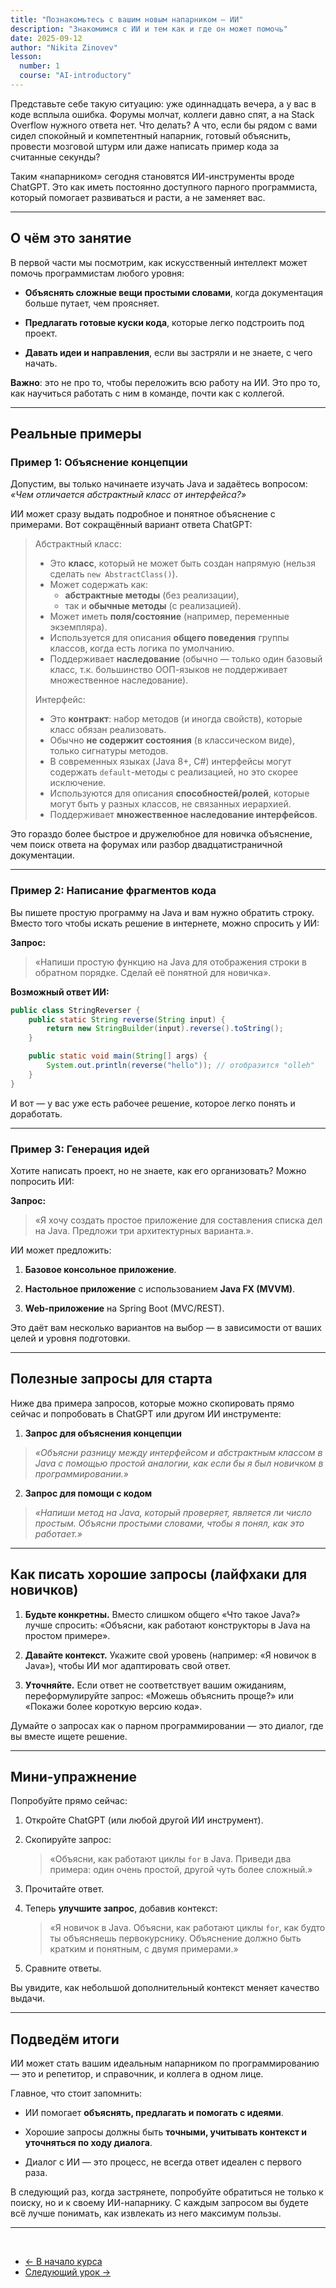 ```yaml
---
title: "Познакомьтесь с вашим новым напарником — ИИ"
description: "Знакомимся с ИИ и тем как и где он может помочь"
date: 2025-09-12
author: "Nikita Zinovev"
lesson:
  number: 1
  course: "AI-introductory"
---
```


Представьте себе такую ситуацию: уже одиннадцать вечера, а у вас в коде всплыла ошибка. Форумы молчат, коллеги давно
спят, а на Stack Overflow нужного ответа нет. Что делать? А что, если бы рядом с вами сидел спокойный и компетентный
напарник, готовый объяснить, провести мозговой штурм или даже написать пример кода за считанные секунды?

Таким «напарником» сегодня становятся ИИ-инструменты вроде ChatGPT. Это как иметь постоянно доступного парного
программиста, который помогает развиваться и расти, а не заменяет вас.

---

## О чём это занятие

В первой части мы посмотрим, как искусственный интеллект может помочь программистам любого уровня:

- **Объяснять сложные вещи простыми словами**, когда документация больше путает, чем проясняет.

- **Предлагать готовые куски кода**, которые легко подстроить под проект.

- **Давать идеи и направления**, если вы застряли и не знаете, с чего начать.

**Важно**: это не про то, чтобы переложить всю работу на ИИ. Это про то, как научиться работать с ним в команде, почти как с коллегой.

---

## Реальные примеры

### Пример 1: Объяснение концепции

Допустим, вы только начинаете изучать Java и задаётесь вопросом: _«Чем отличается абстрактный класс от интерфейса?»_

ИИ может сразу выдать подробное и понятное объяснение с примерами. Вот сокращённый вариант ответа ChatGPT:

> Абстрактный класс:
> - Это **класс**, который не может быть создан напрямую (нельзя сделать `new AbstractClass()`).
> - Может содержать как: 
>   - **абстрактные методы** (без реализации),
>   - так и **обычные методы** (с реализацией).
> - Может иметь **поля/состояние** (например, переменные экземпляра).
> - Используется для описания **общего поведения** группы классов, когда есть логика по умолчанию.
> - Поддерживает **наследование** (обычно — только один базовый класс, т.к. большинство ООП-языков не поддерживает
    множественное наследование).
>
> Интерфейс:
> - Это **контракт**: набор методов (и иногда свойств), которые класс обязан реализовать.
> - Обычно **не содержит состояния** (в классическом виде), только сигнатуры методов.
> - В современных языках (Java 8+, C#) интерфейсы могут содержать `default`-методы с реализацией, но это скорее
    исключение.
> - Используются для описания **способностей/ролей**, которые могут быть у разных классов, не связанных иерархией.
> - Поддерживает **множественное наследование интерфейсов**.

Это гораздо более быстрое и дружелюбное для новичка объяснение, чем поиск ответа на форумах или разбор
двадцатистраничной документации.

---

### Пример 2: Написание фрагментов кода

Вы пишете простую программу на Java и вам нужно обратить строку. Вместо того чтобы искать решение в интернете, можно
спросить у ИИ:

**Запрос:**
> «Напиши простую функцию на Java для отображения строки в обратном порядке. Сделай её понятной для новичка».

**Возможный ответ ИИ:**

```java
public class StringReverser {
    public static String reverse(String input) {
        return new StringBuilder(input).reverse().toString();
    }

    public static void main(String[] args) {
        System.out.println(reverse("hello")); // отобразится "olleh"
    }
}
```

И вот — у вас уже есть рабочее решение, которое легко понять и доработать.

---

### Пример 3: Генерация идей

Хотите написать проект, но не знаете, как его организовать? Можно попросить ИИ:

**Запрос:**
> «Я хочу создать простое приложение для составления списка дел на Java. Предложи три архитектурных варианта.».

ИИ может предложить:

1. **Базовое консольное приложение**.

2. **Настольное приложение** с использованием **Java FX (MVVM)**.

3. **Web-приложение** на Spring Boot (MVC/REST).

Это даёт вам несколько вариантов на выбор — в зависимости от ваших целей и уровня подготовки.

---

## Полезные запросы для старта

Ниже два примера запросов, которые можно скопировать прямо сейчас и попробовать в ChatGPT или другом ИИ инструменте:

1. **Запрос для объяснения концепции**

> _«Объясни разницу между интерфейсом и абстрактным классом в Java с помощью простой аналогии, как если бы я был
новичком в программировании.»_

2. **Запрос для помощи с кодом**

> _«Напиши метод на Java, который проверяет, является ли число простым. Объясни простыми словами, чтобы я понял, как это
работает.»_

---

## Как писать хорошие запросы (лайфхаки для новичков)

1. **Будьте конкретны.** Вместо слишком общего «Что такое Java?» лучше спросить: «Объясни, как работают конструкторы в
   Java на простом примере».

2. **Давайте контекст.** Укажите свой уровень (например: «Я новичок в Java»), чтобы ИИ мог адаптировать свой ответ.

3. **Уточняйте.** Если ответ не соответствует вашим ожиданиям, переформулируйте запрос: «Можешь объяснить проще?» или
   «Покажи более короткую версию кода».

Думайте о запросах как о парном программировании — это диалог, где вы вместе ищете решение.

---

## Мини-упражнение

Попробуйте прямо сейчас:

1. Откройте ChatGPT (или любой другой ИИ инструмент).

2. Скопируйте запрос:

   > «Объясни, как работают циклы `for` в Java. Приведи два примера: один очень простой, другой чуть более сложный.»

3. Прочитайте ответ.

4. Теперь **улучшите запрос**, добавив контекст:

   > «Я новичок в Java. Объясни, как работают циклы `for`, как будто ты объясняешь первокурснику. Объяснение должно быть
   кратким и понятным, с двумя примерами.»

5. Сравните ответы.

Вы увидите, как небольшой дополнительный контекст меняет качество выдачи.

---

## Подведём итоги

ИИ может стать вашим идеальным напарником по программированию — это и репетитор, и справочник, и коллега в одном лице.

Главное, что стоит запомнить:

- ИИ помогает **объяснять, предлагать и помогать с идеями**.

- Хорошие запросы должны быть **точными, учитывать контекст и уточняться по ходу диалога**.

- Диалог с ИИ — это процесс, не всегда ответ идеален с первого раза.

В следующий раз, когда застрянете, попробуйте обратиться не только к поиску, но и к своему ИИ-напарнику. 
С каждым запросом вы будете всё лучше понимать, как извлекать из него максимум пользы.

---
<br>

- [← В начало курса](/courses/ai-introductory-course/)
- [Следующий урок →](/courses/ai-introductory-course/lesson-2/)